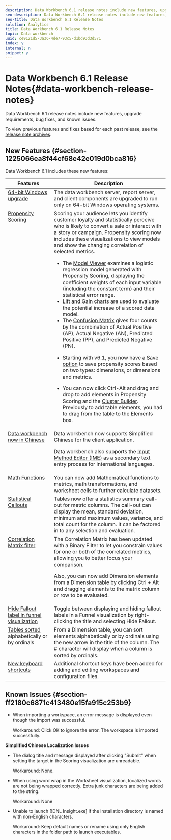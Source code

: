 ```yaml
---
description: Data Workbench 6.1 release notes include new features, upgrade requirements, bug fixes, and known issues.
seo-description: Data Workbench 6.1 release notes include new features, upgrade requirements, bug fixes, and known issues.
seo-title: Data Workbench 6.1 Release Notes
solution: Analytics
title: Data Workbench 6.1 Release Notes
topic: Data workbench
uuid: ce9121d5-3a36-4de7-93c5-d1bd93d3d571
index: y
internal: n
snippet: y
---
```


# Data Workbench 6.1 Release Notes{#data-workbench-release-notes}

Data Workbench 6.1 release notes include new features, upgrade requirements, bug fixes, and known issues.

To view previous features and fixes based for each past release, see the [release note archives](https://marketing.adobe.com/resources/help/en_US/insight/insight_release_notes_prev.pdf).

## New Features {#section-1225066ea8f44cf68e42e019d0bca816}

Data Workbench 6.1 includes these new features: 

<table id="table_E28A6D31E7D941F7A0C2048F0F0F7838"> 
 <thead> 
  <tr> 
   <th colname="col1" class="entry"> Features </th> 
   <th colname="col2" class="entry"> Description </th> 
  </tr>
 </thead>
 <tbody> 
  <tr valign="top"> 
   <td colname="col1"><a href="http://marketing.adobe.com/resources/help/en_US/insight/install/index.html#Data_Workbench_Client_Minimum_System_Requirements" format="http" scope="external"> 64-bit Windows upgrade </a> </td> 
   <td colname="col2"> The data workbench server, report server, and client components are upgraded to run only on 64-bit Windows operating systems. </td> 
  </tr> 
  <tr valign="top"> 
   <td colname="col1" valign="top"><a href="http://marketing.adobe.com/resources/help/en_US/insight/client/index.html#Propensity_Scoring" format="http" scope="external"> Propensity Scoring</a> </td> 
   <td colname="col2">Scoring your audience lets you identify customer loyalty and statistically perceive who is likely to convert a sale or interact with a story or campaign. Propensity scoring now includes these visualizations to view models and show the changing correlation of selected metrics. <p> 
     <ul id="ul_682E12BBC65F4FB5909BEC3430DB9C13"> 
      <li id="li_F0A5BFA2D0A74445A07F7705D63DE4C2">The <a href="http://marketing.adobe.com/resources/help/en_US/insight/client/index.html#Model_Viewer" format="http" scope="external"> Model Viewer</a> examines a logistic regression model generated with Propensity Scoring, displaying the coefficient weights of each input variable (including the constant term) and their statistical error range. </li> 
      <li id="li_1E223A50AD154DD6A9587CD1024EFD3A"><a href="http://marketing.adobe.com/resources/help/en_US/insight/client/index.html#Propensity_Gain_and_Lift_Charts" format="http" scope="external"> Lift and Gain charts</a> are used to evaluate the potential increase of a scored data model. </li> 
      <li id="li_0B1BF8C77CBC443C8DB4A47FCFD43F41">The <a href="http://marketing.adobe.com/resources/help/en_US/insight/client/index.html#Confusion_Matrix" format="http" scope="external"> Confusion Matrix</a> gives four counts by the combination of Actual Positive (AP), Actual Negative (AN), Predicted Positive (PP), and Predicted Negative (PN). </li> 
      <li id="li_D340802FD6034D5480B71C98226A3C87"> <p>Starting with v6.1, you now have a <a href="http://marketing.adobe.com/resources/help/en_US/insight/client/index.html#Propensity_Scoring" format="http" scope="external"> Save option</a> to save propensity scores based on two types: dimensions, or dimensions and metrics. </p> </li> 
      <li id="li_16AEDE7E241C4DE4A946016C37878C49">You can now click Ctrl-Alt and drag and drop to add elements in Propensity Scoring and the <a href="http://marketing.adobe.com/resources/help/en_US/insight/client/index.html#Clustering" format="http" scope="external"> Cluster Builder</a>. Previously to add table elements, you had to drag from the table to the Elements box. </li> 
     </ul> </p> </td> 
  </tr> 
  <tr valign="top"> 
   <td colname="col1"><a href="../../../home/c-release-notes-insight/c-release-notes-insight-61/c-6-1/c-support-for-chinese.md#concept-e69dac7de1484720ad469d6c208e7541" format="dita" scope="local"> Data workbench now in Chinese </a> </td> 
   <td colname="col2">Data workbench now supports Simplified Chinese for the client application. <p>Data workbench also supports the <a href="../../../home/c-inst-svr/c-upgrd-uninst-sftwr/c-upgrd-sftwr/c-6-0-to-6-1-upgrade/c-localized-ime.md#concept-86d7602cd6ec416b8d4a518f325e001e" format="dita" scope="local"> Input Method Editor (IME)</a> as a secondary text entry process for international languages. </p> </td> 
  </tr> 
  <tr valign="top"> 
   <td colname="col1"><a href="http://marketing.adobe.com/resources/help/en_US/insight/client/index.html#Syntax_for_Math_Expressions" format="http" scope="external"> Math Functions</a> </td> 
   <td colname="col2"> You can now add Mathematical functions to metrics, math transformations, and worksheet cells to further calculate datasets. </td> 
  </tr> 
  <tr valign="top"> 
   <td colname="col1"><a href="http://marketing.adobe.com/resources/help/en_US/insight/client/index.html#Statistical_Callouts" format="http" scope="external"> Statistical Callouts </a> </td> 
   <td colname="col2"> Tables now offer a statistics summary call-out for metric columns. The call-out can display the mean, standard deviation, minimum and maximum values, variance, and total count for the column. It can be factored in to any selection and evaluation. </td> 
  </tr> 
  <tr valign="top"> 
   <td colname="col1"><a href="http://marketing.adobe.com/resources/help/en_US/insight/client/#Binary_Filter_in_the_Correlation_Matrix" format="http" scope="external"> Correlation Matrix filter</a> </td> 
   <td colname="col2">The Correlation Matrix has been updated with a <span class="uicontrol"> Binary Filter</span> to let you constrain values for one or both of the correlated metrics, allowing you to better focus your comparison. <p>Also, you can now add Dimension elements from a Dimension table by clicking Ctrl + Alt and dragging elements to the matrix column or row to be evaluated. </p> </td> 
  </tr> 
  <tr valign="top"> 
   <td colname="col1"><a href="../../../home/c-release-notes-insight/c-release-notes-insight-61/c-6-1/c-funnel-hide-fallout.md#concept-cb550a98b11d432482db58183b0b965b" format="dita" scope="local"> Hide Fallout label in funnel visualization</a> </td> 
   <td colname="col2">Toggle between displaying and hiding fallout labels in a Funnel visualization by right-clicking the title and selecting <span class="uicontrol"> Hide Fallout</span>. </td> 
  </tr> 
  <tr valign="top"> 
   <td colname="col1"><a href="../../../home/c-release-notes-insight/c-release-notes-insight-61/c-6-1/c-sort-tables.md#concept-23bf1ce3dced4811b7b9a7f5928cd179" format="dita" scope="local"> Tables sorted</a> alphabetically or by ordinals </td> 
   <td colname="col2"> From a Dimension table, you can sort elements alphabetically or by ordinals using the new arrow in the title of the column. The # character will display when a column is sorted by ordinals. </td> 
  </tr> 
  <tr valign="top"> 
   <td colname="col1"><a href="../../../home/c-release-notes-insight/c-release-notes-insight-61/c-6-1/c-keyboard-shortcuts.md#concept-944ee0fdd5a04a5cbd56acc6c3ab2935" format="dita" scope="local"> New keyboard shortcuts </a> </td> 
   <td colname="col2"> Additional shortcut keys have been added for adding and editing workspaces and configuration files. </td> 
  </tr> 
 </tbody> 
</table>

## Known Issues {#section-ff2180c6871c413480e15fa915c253b9}

* When importing a workspace, an error message is displayed even though the import was successful.

  Workaround: Click OK to ignore the error. The workspace is imported successfully.

**Simplified Chinese Localization Issues**

* The dialog title and message displayed after clicking "Submit" when setting the target in the Scoring visualization are unreadable.

  Workaround: None. 
* When using word wrap in the Worksheet visualization, localized words are not being wrapped correctly. Extra junk characters are being added to the string.

  Workaround: None 
* Unable to launch [!DNL Insight.exe] if the installation directory is named with non-English characters.

  Workaround: Keep default names or rename using only English characters in the folder path to launch executables.

